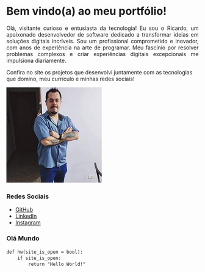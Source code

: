 # Bem vindo(a) ao meu portfólio!

<p align="justify">Olá, visitante curioso e entusiasta da tecnologia! Eu sou o Ricardo, um apaixonado desenvolvedor de software dedicado a transformar ideias em soluções digitais incríveis. Sou um profissional comprometido e inovador, com anos de experiência na arte de programar. Meu fascínio por resolver problemas complexos e criar experiências digitais excepcionais me impulsiona diariamente. 

Confira no site os projetos que desenvolvi juntamente com as tecnologias que domino, meu currículo e minhas redes sociais!</p>

<img src="/assets/myphoto.jpg" width="250" height="250"/>

### Redes Sociais

- [GitHub](https://github.com/ricgiantomaso)
- [LinkedIn](https://www.linkedin.com/in/ricardo-giantomaso-29305a42/)
- [Instagram](https://instagram.com/ricgiantomaso)


### Olá Mundo

```
def hw(site_is_open = bool):
    if site_is_open:
        return "Hello World!"

```
